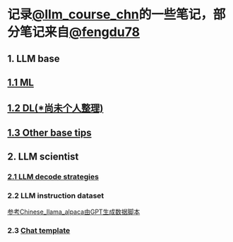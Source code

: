 # 记录[@llm_course_chn](https://github.com/friendmine/llm-course-chn)的一些笔记，部分笔记来自[@fengdu78](https://github.com/fengdu78)
## 1. LLM base
## [1.1 ML](https://github.com/tsw123678/llm_course_cn_note/blob/main/ML.pdf)
## [1.2 DL(*尚未个人整理)](http://www.ai-start.com/dl2017/)
## [1.3 Other base tips](https://github.com/tsw123678/llm_course_cn_note/blob/main/LLM-base.md)
## 2. LLM scientist
### [2.1 LLM decode strategies](https://github.com/tsw123678/llm_course_cn_note/blob/main/LLM%20decode%20strategies.md)
### 2.2 LLM instruction dataset
[参考Chinese_llama_alpaca由GPT生成数据脚本](https://github.com/ymcui/Chinese-LLaMA-Alpaca/blob/main/scripts/crawl_prompt.py)
### 2.3 [Chat template]()
